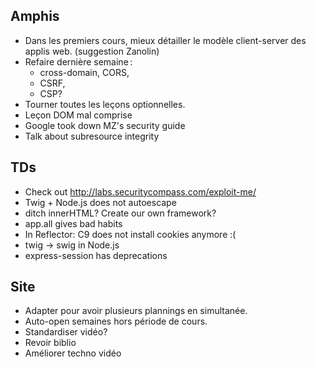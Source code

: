 ## Amphis

- Dans les premiers cours, mieux détailler le modèle client-server des
  applis web. (suggestion Zanolin)
- Refaire dernière semaine :
  - cross-domain, CORS,
  - CSRF,
  - CSP?
- Tourner toutes les leçons optionnelles.
- Leçon DOM mal comprise
- Google took down MZ's security guide
- Talk about subresource integrity

## TDs

- Check out http://labs.securitycompass.com/exploit-me/
- Twig + Node.js does not autoescape
- ditch innerHTML? Create our own framework?
- app.all gives bad habits
- In Reflector: C9 does not install cookies anymore :(
- twig → swig in Node.js
- express-session has deprecations

## Site

- Adapter pour avoir plusieurs plannings en simultanée.
- Auto-open semaines hors période de cours.
- Standardiser vidéo?
- Revoir biblio
- Améliorer techno vidéo
